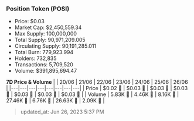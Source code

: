 
  ### Position Token (POSI)
  - Price: $0.03
  - Market Cap: $2,450,559.34
  - Max Supply: 100,000,000
  - Total Supply: 90,971,209.005
  - Circulating Supply: 90,191,285.011
  - Total Burn: 779,923.994
  - Holders: 732,835
  - Transactions: 5,709,520
  - Volume: $391,895,694.47

  **7D Price & Volume**
  | | 20&#x2F;06 | 21&#x2F;06 | 22&#x2F;06 | 23&#x2F;06 | 24&#x2F;06 | 25&#x2F;06 | 26&#x2F;06 |
  |---|---|---|---|---|---|---|---|
  | Price | $0.02 🔻 | $0.03 🚀 | $0.03 🚀 | $0.03 🚀 | $0.03 🔻 | $0.03 🔻 | $0.03 🚀 |
  | Volume | 5.83K 🔻 | 4.46K 🔻 | 8.16K 🚀 | 27.46K 🚀 | 6.76K 🔻 | 26.63K 🚀 | 2.09K 🔻 |

  > updated_at: Jun 26, 2023 5:37 PM
